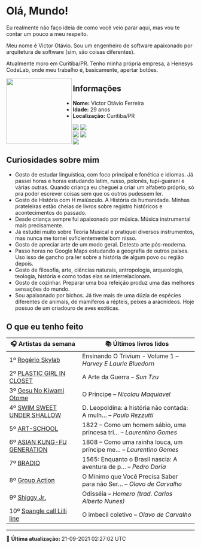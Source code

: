 # Olá, Mundo!

Eu realmente não faço ideia de como você veio parar aqui, mas vou te contar um pouco a meu respeito.

Meu nome é Victor Otávio. Sou um engenheiro de software apaixonado por arquitetura de software (sim, são coisas diferentes).

Atualmente moro em Curitiba/PR. Tenho minha própria empresa, a Henesys CodeLab, onde meu trabalho é, basicamente, apertar botões.

<img align="left" src="https://github.com/vctrtvfrrr/vctrtvfrrr/raw/master/octocat.png" alt="" width="175" />

## Informações

- **Nome:** Victor Otávio Ferreira
- **Idade:** 29 anos
- **Localização:** Curitiba/PR

[![](https://img.shields.io/badge/LinkedIn-victorotavio-blue)](https://www.linkedin.com/in/victorotavio/) [![](https://img.shields.io/badge/Twitter-@vctrtvfrrr-blue)](https://twitter.com/vctrtvfrrr)  
[![](https://img.shields.io/badge/GitHub-vctrtvfrrr-24292e)](https://github.com/vctrtvfrrr) [![](https://img.shields.io/badge/GitLab-vctrtvfrrr-ec5d16)](https://gitlab.com/vctrtvfrrr)  
[![](https://img.shields.io/badge/Email-victor@otavioferreira.com.br-red)](mailto:victor@otavioferreira.com.br)  

## Curiosidades sobre mim

-   Gosto de estudar linguística, com foco principal e fonética e idiomas. Já passei horas e horas estudando latim, russo, polonês, tupi-guarani e várias outras. Quando criança eu cheguei a criar um alfabeto próprio, só pra poder escrever coisas sem que os outros pudessem ler.
-   Gosto de História com H maiúsculo. A História da humanidade. Minhas prateleiras estão cheias de livros sobre registro históricos e acontecimentos do passado.
-   Desde criança sempre fui apaixonado por música. Música instrumental mais precisamente.
-   Já estudei muito sobre Teoria Musical e pratiquei diversos instrumentos, mas nunca me tornei suficientemente bom nisso.
-   Gosto de apreciar arte de um modo geral. Detesto arte pós-moderna.
-   Passo horas no Google Maps estudando a geografia de outros países. Uso isso de gancho pra ler sobre a história de algum povo ou região depois.
-   Gosto de filosofia, arte, ciências naturais, antropologia, arqueologia, teologia, história e como todas elas se interrelacionam.
-   Gosto de cozinhar. Preparar uma boa refeição produz uma das melhores sensações do mundo.
-   Sou apaixonado por bichos. Já tive mais de uma dúzia de espécies diferentes de animais, de mamiferos a répteis, peixes a aracnídeos. Hoje possuo de um criadouro de aves exóticas.


## O que eu tenho feito

|                               🎧 Artistas da semana                               |                      📚 Últimos livros lidos                      |
|-----------------------------------------------------------------------------------|-------------------------------------------------------------------|
| 1º [Rogério Skylab](https://www.last.fm/music/Rog%C3%A9rio+Skylab)                | Ensinando O Trivium - Volume 1	–	_Harvey E Laurie Bluedorn_         |
| 2º [PLASTIC GIRL IN CLOSET](https://www.last.fm/music/PLASTIC+GIRL+IN+CLOSET)     | A Arte da Guerra	–	_Sun Tzu_                                        |
| 3º [Gesu No Kiwami Otome](https://www.last.fm/music/Gesu+No+Kiwami+Otome)         | O Príncipe	–	_Nicolau Maquiavel_                                    |
| 4º [SWIM SWEET UNDER SHALLOW](https://www.last.fm/music/SWIM+SWEET+UNDER+SHALLOW) | D. Leopoldina: a história não contada: A mulh…	–	_Paulo Rezzutti_   |
| 5º [ART-SCHOOL](https://www.last.fm/music/ART-SCHOOL)                             | 1822 – Como um homem sábio, uma princesa tri…	–	_Laurentino Gomes_  |
| 6º [ASIAN KUNG-FU GENERATION](https://www.last.fm/music/ASIAN+KUNG-FU+GENERATION) | 1808 – Como uma rainha louca, um príncipe me…	–	_Laurentino Gomes_  |
| 7º [BRADIO](https://www.last.fm/music/BRADIO)                                     | 1565: Enquanto o Brasil nascia: A aventura de p…	–	_Pedro Doria_    |
| 8º [Group Action](https://www.last.fm/music/Group+Action)                         | O Mínimo que Você Precisa Saber para não Ser…	–	_Olavo de Carvalho_ |
| 9º [Shiggy Jr.](https://www.last.fm/music/Shiggy+Jr.)                             | Odisséia	–	_Homero (trad. Carlos Alberto Nunes)_                    |
| 10º [Spangle call Lilli line](https://www.last.fm/music/Spangle+call+Lilli+line)  | O imbecil coletivo	–	_Olavo de Carvalho_                            |


---

🚀 **Última atualização:** 21-09-2021 02:27:02 UTC
